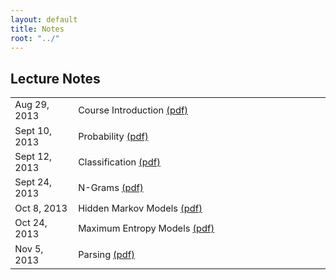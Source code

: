 ```yaml
---
layout: default
title: Notes
root: "../"
---
```


## Lecture Notes

<table style="font-size: 11pt">
	<tr><td style="border-bottom: 0px" width="20%">Aug 29, 2013</td>  <td style="border-bottom: 0px">Course Introduction    <a href="intro.pdf">(pdf)</a></td></tr>
	<tr><td style="border-bottom: 0px">Sept 10, 2013</td>             <td style="border-bottom: 0px">Probability            <a href="prob.pdf">(pdf)</a></td></tr>
	<tr><td style="border-bottom: 0px">Sept 12, 2013</td>             <td style="border-bottom: 0px">Classification         <a href="classify.pdf">(pdf)</a></td></tr>
	<tr><td style="border-bottom: 0px">Sept 24, 2013</td>             <td style="border-bottom: 0px">N-Grams                <a href="ngrams.pdf">(pdf)</a></td></tr>
	<tr><td style="border-bottom: 0px">Oct 8, 2013</td>               <td style="border-bottom: 0px">Hidden Markov Models   <a href="hmm.pdf">(pdf)</a></td></tr>
	<tr><td style="border-bottom: 0px">Oct 24, 2013</td>              <td style="border-bottom: 0px">Maximum Entropy Models <a href="maxent.pdf">(pdf)</a></td></tr>
	<tr><td style="border-bottom: 0px">Nov 5, 2013</td>               <td style="border-bottom: 0px">Parsing                <a href="parsing.pdf">(pdf)</a></td></tr>
</table>

